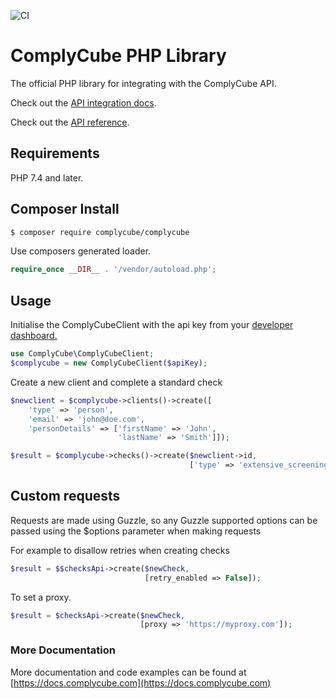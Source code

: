 ![CI](https://github.com/ComplyCube/complycube-php/workflows/CI/badge.svg)

# ComplyCube PHP Library

The official PHP library for integrating with the ComplyCube API.

Check out the [API integration docs](https://docs.complycube.com/api-reference/integration).

Check out the [API reference](https://docs.complycube.com/api-reference/).

## Requirements

PHP 7.4 and later.

## Composer Install

``` bash
$ composer require complycube/complycube
```

Use composers generated loader.
``` php
require_once __DIR__ . '/vendor/autoload.php'; 
```

## Usage

Initialise the ComplyCubeClient with the api key from your [developer dashboard.](https://portal.doccheck.com/developers)


``` php
use ComplyCube\ComplyCubeClient;
$complycube = new ComplyCubeClient($apiKey);
```

Create a new client and complete a standard check

``` php
$newclient = $complycube->clients()->create([
    'type' => 'person',
    'email' => 'john@doe.com',
    'personDetails' => ['firstName' => 'John',
                        'lastName' => 'Smith']]);

$result = $complycube->checks()->create($newclient->id,
                                        ['type' => 'extensive_screening_check']);
```

## Custom requests

Requests are made using Guzzle, so any Guzzle supported options 
can be passed using the $options parameter when making requests

For example to disallow retries when creating checks

```php
$result = $$checksApi->create($newCheck, 
                              [retry_enabled => False]);
```

To set a proxy.

```php
$result = $checksApi->create($newCheck, 
                             [proxy => 'https://myproxy.com']);
```

### More Documentation

More documentation and code examples can be found at [https://docs.complycube.com](https://docs.complycube.com)

